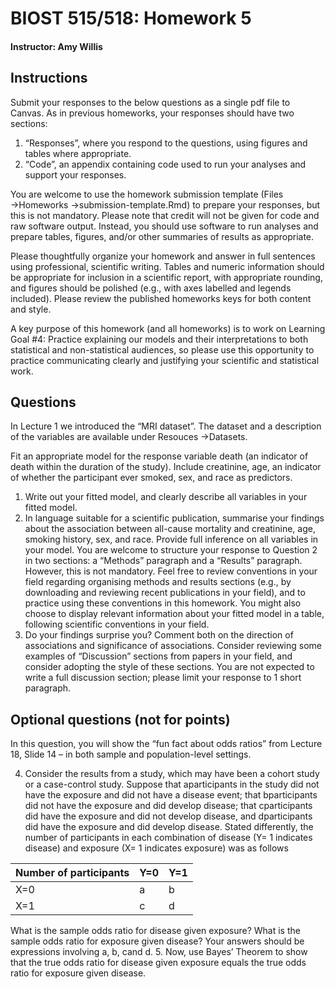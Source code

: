 # BIOST 515/518: Homework 5
#### Instructor:  Amy Willis

## Instructions

Submit your responses to the below questions as a single pdf file to Canvas. As in previous homeworks, your responses should have two sections:

1. “Responses”, where you respond to the questions, using figures and tables where appropriate.
2. “Code”, an appendix containing code used to run your analyses and support your responses.

You are welcome to use the homework submission template (Files →Homeworks →submission-template.Rmd) to prepare your responses, but this is not mandatory. Please note that credit will not be given for code and raw software output. Instead, you should use software to run analyses and prepare tables, figures, and/or other summaries of results as appropriate.

Please thoughtfully organize your homework and answer in full sentences using professional, scientific writing. Tables and numeric information should be appropriate for inclusion in a scientific report, with appropriate rounding, and figures should be polished (e.g., with axes labelled and legends included). Please review the published homeworks keys for both content and style.

A key purpose of this homework (and all homeworks) is to work on Learning Goal #4: Practice explaining our models and their interpretations to both statistical and non-statistical audiences, so please use this opportunity to practice communicating clearly and justifying your scientific and statistical work.

## Questions

In Lecture 1 we introduced the “MRI dataset”. The dataset and a description of the variables are available under Resouces →Datasets.

Fit an appropriate model for the response variable death (an indicator of death within the duration of the study). Include creatinine, age, an indicator of whether the participant ever smoked, sex, and race as predictors.

1. Write out your fitted model, and clearly describe all variables in your fitted model.
2. In language suitable for a scientific publication, summarise your findings about the association between all-cause mortality and creatinine, age, smoking history, sex, and race. Provide full inference on all variables in your model.
You are welcome to structure your response to Question 2 in two sections: a “Methods” paragraph and a “Results” paragraph. However, this is not mandatory. Feel free to review conventions in your field regarding organising methods and results sections (e.g., by downloading and reviewing recent publications
in your field), and to practice using these conventions in this homework. You might also choose to display relevant information about your fitted model in a table, following scientific conventions in your field.
3. Do your findings surprise you? Comment both on the direction of associations and significance of associations.
Consider reviewing some examples of “Discussion” sections from papers in your field, and consider adopting the style of these sections. You are not expected to write a full discussion section; please limit your response to 1 short paragraph.

## Optional questions (not for points)
In this question, you will show the “fun fact about odds ratios” from Lecture 18, Slide 14 – in both sample and population-level settings.

4. Consider the results from a study, which may have been a cohort study or a case-control study. Suppose that aparticipants in the study did not have the exposure and did not have a disease event; that bparticipants did not have the exposure and did develop disease; that cparticipants did have the exposure and did not develop disease, and dparticipants did have the exposure and did develop disease.
Stated differently, the number of participants in each combination of disease (Y= 1 indicates disease) and exposure (X= 1 indicates exposure) was as follows

|Number of participants| Y=0| Y=1|
|--------------------  |----|----|
|X=0| a| b|
|X=1| c|d|

What is the sample odds ratio for disease given exposure? What is the sample odds ratio for exposure given disease? Your answers should be expressions involving a, b, cand d.
5. Now, use Bayes’ Theorem to show that the true odds ratio for disease given exposure equals the true odds ratio for exposure given disease.
